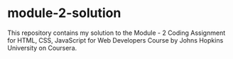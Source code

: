# module-2-solution
This repository contains my solution to the Module - 2 Coding Assignment for HTML, CSS, JavaScript for Web Developers Course by Johns Hopkins University on Coursera.
